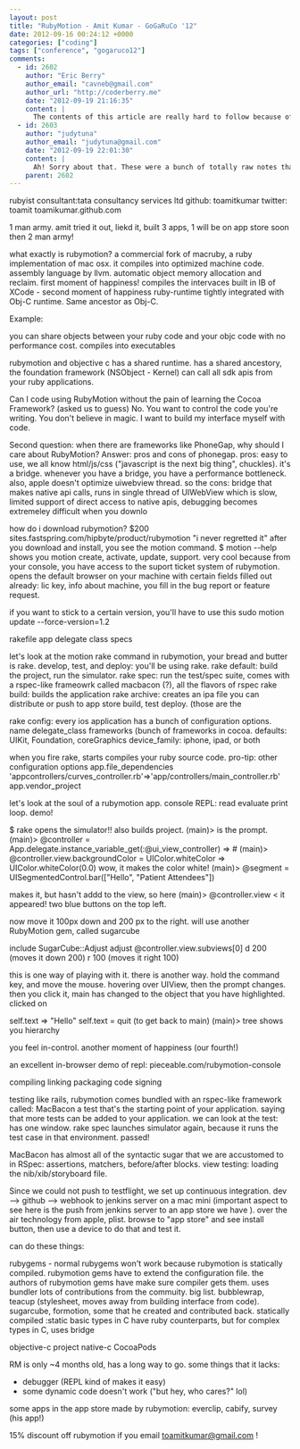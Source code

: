 ```yaml
---
layout: post
title: "RubyMotion - Amit Kumar - GoGaRuCo '12"
date: 2012-09-16 00:24:12 +0000
categories: ["coding"]
tags: ["conference", "gogaruco12"]
comments:
  - id: 2602
    author: "Eric Berry"
    author_email: "cavneb@gmail.com"
    author_url: "http://coderberry.me"
    date: "2012-09-19 21:16:35"
    content: |
      The contents of this article are really hard to follow because of it's formatting :(
  - id: 2603
    author: "judytuna"
    author_email: "judytuna@gmail.com"
    date: "2012-09-19 22:01:30"
    content: |
      Ah! Sorry about that. These were a bunch of totally raw notes that I jotted down furiously during a conference. When I have time, I'll go through and edit it! I should also add some kind of code formatting plugin to this wordpress installation and that'll make it a lot better. Thanks for leaving feedback though -- are you a rubymotion user? How have you liked it so far? I would love to hear about it!
    parent: 2602
---
```


rubyist
consultant:tata consultancy services ltd
github: toamitkumar
twitter: toamit
toamikumar.github.com

1 man army. amit tried it out, liekd it, built 3 apps, 1 will be on app store soon
then 2 man army!

what exactly is rubymotion? 
a commercial fork of macruby, a ruby implementation of mac osx. 
it compiles into optimized machine code. assembly language by llvm. 
automatic object memory allocation and reclaim. first moment of happiness! 
compiles the intervaces built in IB of XCode - second moment of happiness
ruby-runtime tightly integrated with Obj-C runtime. Same ancestor as Obj-C. 

Example:

you can share objects between your ruby code and your objc code with no performance cost. compiles into executables

rubymotion and objective c has a shared runtime. 
has a shared ancestory, the foundation framework (NSObject - Kernel)
can call all sdk apis from your ruby applications. 

Can I code using RubyMotion without the pain of learning the Cocoa Framework? (asked us to guess) No. 
You want to control the code you're writing. You don't believe in magic. I want to build my interface myself with code. 

Second question: when there are frameworks like PhoneGap, why should I care about RubyMotion? 
Answer: pros and cons of phonegap. pros: easy to use, we all know html/js/css ("javascript is the next big thing", chuckles). it's a bridge. whenever you have a bridge, you have a performance bottleneck. also, apple doesn't optimize uiwebview thread. so the cons: bridge that makes native api calls, runs in single thread of UIWebView which is slow, limited support of direct access to native apis, debugging becomes extremeley difficult when you downlo

how do i download rubymotion? $200
sites.fastspring.com/hipbyte/product/rubymotion
"i never regretted it"
after you download and install, you see the motion command. 
$ motion --help
shows you motion create, activate, update, support. very cool because from your console, you have access to the suport ticket system of rubymotion. opens the default browser on your machine with certain fields filled out already: lic key, info about machine, you fill in the bug report or feature request. 

if you want to stick to a certain version, you'll have to use this
sudo motion update --force-version=1.2

rakefile
app delegate class
specs

let's look at the motion rake command
in rubymotion, your bread and butter is rake. develop, test, and deploy: you'll be using rake. 
rake default: build the project, run the simulator. 
rake spec: run the test/spec suite, comes with a rspec-like frameowrk called macbacon (?), all the flavors of rspec
rake build: builds the application
rake archive: creates an ipa file you can distribute or push to app store 
build, test deploy. (those are the 

rake config: every ios application has a bunch of configuration options. 
name
delegate_class
frameworks (bunch of frameworks in cocoa. defaults: UIKit, Foundation, coreGraphics
device_family: iphone, ipad, or both

when you fire rake, starts compiles your ruby source code. 
pro-tip: other configuration options 
app.file_dependencies 'appcontrollers/curves_controller.rb'=>'app/controllers/main_controller.rb'
app.vendor_project

let's look at the soul of a rubymotion app. 
console REPL: read evaluate print loop. demo!

$ rake
opens the simulator!! also builds project.
(main)>
is the prompt. 
(main)> @controller = App.delegate.instance_variable_get(:@ui_view_controller)
=> #
(main)> @controller.view.backgroundColor = UIColor.whiteColor
=> UIColor.whiteColor(0.0)
wow, it makes the color white!
(main)> @segment = UISegmentedControl.bar(["Hello", "Patient Attendees"])

makes it, but hasn't addd to the view, so here
(main)> @controller.view < 
it appeared! two blue buttons on the top left. 

now move it 100px down and 200 px to the right. will use another RubyMotion gem, called sugarcube

include SugarCube::Adjust
adjust @controller.view.subviews[0]
d 200
(moves it down 200)
r 100
(moves it right 100)

this is one way of playing with it. there is another way. hold the command key, and move the mouse. hovering over UIView, then the prompt changes. then you click it, main has changed to the object that you have highlighted. clicked on 

self.text
=> "Hello"
self.text = 
quit (to get back to main)
(main)> tree
shows you hierarchy

you feel in-control. another moment of happiness (our fourth!)

an excellent in-browser demo of repl: pieceable.com/rubymotion-console 

compiling
linking
packaging
code signing

testing
like rails, rubymotion comes bundled with an rspec-like framework called: MacBacon
a test that's the starting point of your application. saying that more tests can be added to your application. 
we can look at the test: has one window. 
rake spec
launches simulator again, because it runs the test case in that environment. 
passed!

MacBacon has almost all of the syntactic sugar that we are accustomed to in RSpec: assertions, matchers, before/after blocks. 
view testing: loading the nib/xib/storyboard file. 

Since we could not push to testflight, we set up continuous integration. 
dev --> github --> webhook to jenkins server on a mac mini (important aspect to see here is the push from jenkins server to an app store we have ). over the air technology from apple, plist. browse to "app store" and see install button, then use a device to do that and test it. 

can do these things: 

rubygems - normal rubygems won't work because rubymotion is statically compiled. rubymotion gems have to extend the configuration file. the authors of rubymotion gems have make sure compiler gets them. 
uses bundler
lots of contributions from the commuity. big list. bubblewrap, teacup (stylesheet, moves away from building interface from code). sugarcube, formotion, some that he created and contributed back.
statically compiled :static
basic types in C have ruby counterparts, but for complex types in C, uses bridge

objective-c project
native-c
CocoaPods

RM is only ~4 months old, has a long way to go. 
some things that it lacks: 
- debugger (REPL kind of makes it easy)
- some dynamic code doesn't work ("but hey, who cares?" lol)

some apps in the app store made by rubymotion:
everclip, cabify, survey (his app!)

15% discount off rubymotion if you email toamitkumar@gmail.com !